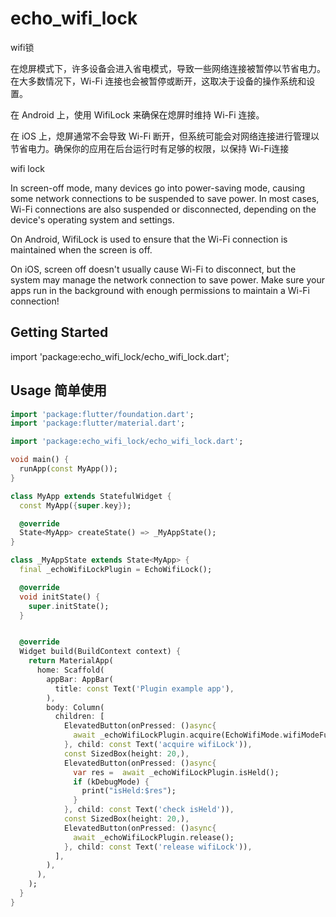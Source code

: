 # echo_wifi_lock

wifi锁

在熄屏模式下，许多设备会进入省电模式，导致一些网络连接被暂停以节省电力。在大多数情况下，Wi-Fi 连接也会被暂停或断开，这取决于设备的操作系统和设置。

在 Android 上，使用 WifiLock 来确保在熄屏时维持 Wi-Fi 连接。

在 iOS 上，熄屏通常不会导致 Wi-Fi 断开，但系统可能会对网络连接进行管理以节省电力。确保你的应用在后台运行时有足够的权限，以保持 Wi-Fi连接

wifi lock

In screen-off mode, many devices go into power-saving mode, causing some network connections to be suspended to save power. In most cases, Wi-Fi connections are also suspended or disconnected, depending on the device's operating system and settings.

On Android, WifiLock is used to ensure that the Wi-Fi connection is maintained when the screen is off.

On iOS, screen off doesn't usually cause Wi-Fi to disconnect, but the system may manage the network connection to save power. Make sure your apps run in the background with enough permissions to maintain a Wi-Fi connection!

## Getting Started
import 'package:echo_wifi_lock/echo_wifi_lock.dart';


## Usage 简单使用

```dart
import 'package:flutter/foundation.dart';
import 'package:flutter/material.dart';

import 'package:echo_wifi_lock/echo_wifi_lock.dart';

void main() {
  runApp(const MyApp());
}

class MyApp extends StatefulWidget {
  const MyApp({super.key});

  @override
  State<MyApp> createState() => _MyAppState();
}

class _MyAppState extends State<MyApp> {
  final _echoWifiLockPlugin = EchoWifiLock();

  @override
  void initState() {
    super.initState();
  }


  @override
  Widget build(BuildContext context) {
    return MaterialApp(
      home: Scaffold(
        appBar: AppBar(
          title: const Text('Plugin example app'),
        ),
        body: Column(
          children: [
            ElevatedButton(onPressed: ()async{
              await _echoWifiLockPlugin.acquire(EchoWifiMode.wifiModeFull);
            }, child: const Text('acquire wifiLock')),
            const SizedBox(height: 20,),
            ElevatedButton(onPressed: ()async{
              var res =  await _echoWifiLockPlugin.isHeld();
              if (kDebugMode) {
                print("isHeld:$res");
              }
            }, child: const Text('check isHeld')),
            const SizedBox(height: 20,),
            ElevatedButton(onPressed: ()async{
              await _echoWifiLockPlugin.release();
            }, child: const Text('release wifiLock')),
          ],
        ),
      ),
    );
  }
}


```
